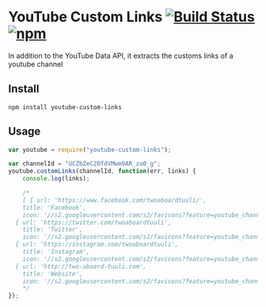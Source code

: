 # YouTube Custom Links  [![Build Status](https://travis-ci.org/thomasbrueggemann/youtube-custom-links.svg?branch=master)](https://travis-ci.org/thomasbrueggemann/youtube-custom-links.js) [![npm](https://img.shields.io/badge/npm-1.0.1-blue.svg)](https://www.npmjs.com/package/youtube-custom-links)
In addition to the YouTube Data API, it extracts the customs links of a youtube channel

## Install

`npm install youtube-custom-links`

## Usage

```javascript
var youtube = require("youtube-custom-links");

var channelId = "UCZbZeC2OfdVMwm9AR_zu0_g";
youtube.customLinks(channelId, function(err, links) {
	console.log(links);

	/*
	[ { url: 'https://www.facebook.com/twoaboardtuuli/',
    title: 'Facebook',
    icon: '//s2.googleusercontent.com/s2/favicons?feature=youtube_channel&domain_url=https%3A%2F%2Fwww.facebook.com%2Ftwoaboardtuuli%2F' },
  { url: 'https://twitter.com/twoaboardtuuli',
    title: 'Twitter',
    icon: '//s2.googleusercontent.com/s2/favicons?feature=youtube_channel&domain_url=https%3A%2F%2Ftwitter.com%2Ftwoaboardtuuli' },
  { url: 'https://instagram.com/twoaboardtuuli',
    title: 'Instagram',
    icon: '//s2.googleusercontent.com/s2/favicons?feature=youtube_channel&domain_url=https%3A%2F%2Finstagram.com%2Ftwoaboardtuuli' },
  { url: 'http://two-aboard-tuuli.com',
    title: 'Website',
    icon: '//s2.googleusercontent.com/s2/favicons?feature=youtube_channel&domain_url=http%3A%2F%2Ftwo-aboard-tuuli.com' } ]
	*/
});
```